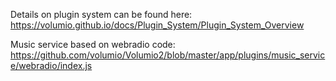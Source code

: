 
Details on plugin system can be found here: https://volumio.github.io/docs/Plugin_System/Plugin_System_Overview

Music service based on webradio code: https://github.com/volumio/Volumio2/blob/master/app/plugins/music_service/webradio/index.js

